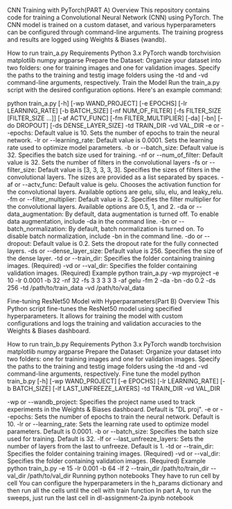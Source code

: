 CNN Training with PyTorch(PART A)
Overview
This repository contains code for training a Convolutional Neural Network (CNN) using PyTorch. The CNN model is trained on a custom dataset, and various hyperparameters can be configured through command-line arguments. The training progress and results are logged using Weights & Biases (wandb).

How to run train_a.py
Requirements
Python 3.x
PyTorch
wandb
torchvision
matplotlib
numpy
argparse
Prepare the Dataset:
Organize your dataset into two folders: one for training images and one for validation images.
Specify the paths to the training and testig image folders using the -td and -vd command-line arguments, respectively.
Train the Model
Run the train_a.py script with the desired configuration options. Here's an example command:

python train_a.py [-h] [-wp WAND_PROJECT] [-e EPOCHS] [-lr LEARNING_RATE] [-b BATCH_SIZE] [-nf NUM_OF_FILTER] [-fs FILTER_SIZE [FILTER_SIZE ...]] [-af ACTV_FUNC] [-fm FILTER_MULTIPLIER] [-da] [-bn] [-do DROPOUT] [-ds DENSE_LAYER_SIZE] -td TRAIN_DIR -vd VAL_DIR
-e or --epochs: Default value is 10. Sets the number of epochs to train the neural network.
-lr or --learning_rate: Default value is 0.0001. Sets the learning rate used to optimize model parameters.
-b or --batch_size: Default value is 32. Specifies the batch size used for training.
-nf or --num_of_filter: Default value is 32. Sets the number of filters in the convolutional layers
-fs or --filter_size: Default value is [3, 3, 3, 3, 3]. Specifies the sizes of filters in the convolutional layers. The sizes are provided as a list separated by spaces.
-af or --actv_func: Default value is gelu. Chooses the activation function for the convolutional layers. Available options are gelu, silu, elu, and leaky_relu.
-fm or --filter_multiplier: Default value is 2. Specifies the filter multiplier for the convolutional layers. Available options are 0.5, 1, and 2.
-da or --data_augmentation: By default, data augmentation is turned off. To enable data augmentation, include -da in the command line.
-bn or --batch_normalization: By default, batch normalization is turned on. To disable batch normalization, include -bn in the command line.
-do or --dropout: Default value is 0.2. Sets the dropout rate for the fully connected layers.
-ds or --dense_layer_size: Default value is 256. Specifies the size of the dense layer.
-td or --train_dir: Specifies the folder containing training images. (Required)
-vd or --val_dir: Specifies the folder containing validation images. (Required)
Example
python train_a.py -wp myproject -e 10 -lr 0.0001 -b 32 -nf 32 -fs 3 3 3 3 3 -af gelu -fm 2 -da -bn -do 0.2 -ds 256 -td /path/to/train_data -vd /path/to/val_data

Fine-tuning ResNet50 Model with Hyperparameters(Part B)
Overview
This Python script fine-tunes the ResNet50 model using specified hyperparameters. It allows for training the model with custom configurations and logs the training and validation accuracies to the Weights & Biases dashboard.

How to run train_b.py
Requirements
Python 3.x
PyTorch
wandb
torchvision
matplotlib
numpy
argparse
Prepare the Dataset:
Organize your dataset into two folders: one for training images and one for validation images.
Specify the paths to the training and testig image folders using the -td and -vd command-line arguments, respectively.
Fine tune the model
python train_b.py [-h] [-wp WAND_PROJECT] [-e EPOCHS] [-lr LEARNING_RATE] [-b BATCH_SIZE] [-lf LAST_UNFREEZE_LAYERS] -td TRAIN_DIR -vd VAL_DIR 

-wp or --wandb_project: Specifies the project name used to track experiments in the Weights & Biases dashboard. Default is "DL proj".
-e or --epochs: Sets the number of epochs to train the neural network. Default is 10.
-lr or --learning_rate: Sets the learning rate used to optimize model parameters. Default is 0.0001.
-b or --batch_size: Specifies the batch size used for training. Default is 32.
-lf or --last_unfreeze_layers: Sets the number of layers from the last to unfreeze. Default is 1.
-td or --train_dir: Specifies the folder containing training images. (Required)
-vd or --val_dir: Specifies the folder containing validation images. (Required)
Example
python train_b.py -e 15 -lr 0.001 -b 64 -lf 2 --train_dir /path/to/train_dir --val_dir /path/to/val_dir
Running python notebooks
They have to run cell by cell
You can configure the hyperparameters in the h_params dictionary and then run all the cells until the cell with train function
In part A, to run the sweeps, just run the last cell in dl-assignment-2a.ipynb notebook
